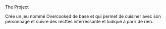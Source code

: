 The Project


Crée un jeu nommé Overcooked de base et qui permet de cuisiner avec son personnage et suivre des recttes interressante et ludique à parir de rien.
